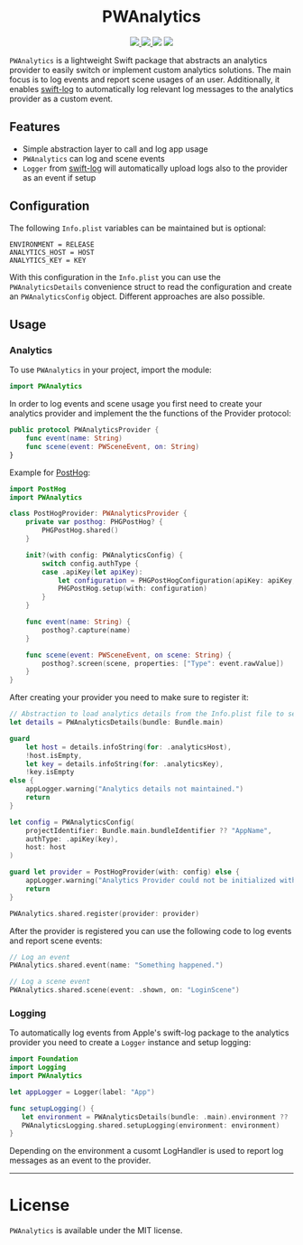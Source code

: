 <h1 align="center">
    PWAnalytics
</h1>

<p align="center">
    <a href="https://github.com/pwoessner/PWAnalytics/blob/main/LICENSE">
        <img src="https://img.shields.io/badge/License-MIT-blue.svg">
    </a>
    <a href="https://github.com/pwoessner/PWAnalytics/actions/workflows/swift.yml">
        <img src="https://github.com/pwoessner/PWAnalytics/actions/workflows/swift.yml/badge.svg?event=pull_request">
    </a>
    <img src="https://img.shields.io/badge/platform-iOS-lightgrey.svg">
    <img src="https://img.shields.io/badge/Swift-5.7-F16D39.svg">
</p>

`PWAnalytics` is a lightweight Swift package that abstracts an analytics provider to easily switch or implement custom analytics solutions.
The main focus is to log events and report scene usages of an user. 
Additionally, it enables [swift-log](https://github.com/apple/swift-log) to automatically log relevant log messages to the analytics provider as a custom event.
 
## Features

- Simple abstraction layer to call and log app usage
- `PWAnalytics` can log and scene events
- `Logger` from [swift-log](https://github.com/apple/swift-log) will automatically upload logs also to the provider as an event if setup

## Configuration
The following `Info.plist` variables can be maintained but is optional:
```xcconfig
ENVIRONMENT = RELEASE
ANALYTICS_HOST = HOST
ANALYTICS_KEY = KEY
```

With this configuration in the `Info.plist` you can use the `PWAnalyticsDetails` convenience struct to read the configuration and create an `PWAnalyticsConfig` object. 
Different approaches are also possible.

## Usage

### Analytics
To use `PWAnalytics` in your project, import the module:

```swift
import PWAnalytics
```

In order to log events and scene usage you first need to create your analytics provider and implement the the functions of the Provider protocol:

```swift
public protocol PWAnalyticsProvider {
    func event(name: String)
    func scene(event: PWSceneEvent, on: String)
}
```

Example for [PostHog](https://posthog.com):
```swift
import PostHog
import PWAnalytics

class PostHogProvider: PWAnalyticsProvider {
    private var posthog: PHGPostHog? {
        PHGPostHog.shared()
    }

    init?(with config: PWAnalyticsConfig) {
        switch config.authType {
        case .apiKey(let apiKey):
            let configuration = PHGPostHogConfiguration(apiKey: apiKey, host: "https://" + config.host)
            PHGPostHog.setup(with: configuration)
        }
    }

    func event(name: String) {
        posthog?.capture(name)
    }

    func scene(event: PWSceneEvent, on scene: String) {
        posthog?.screen(scene, properties: ["Type": event.rawValue])
    }
}
```

After creating your provider you need to make sure to register it:
```swift
// Abstraction to load analytics details from the Info.plist file to set the in a `.xcconfig` file
let details = PWAnalyticsDetails(bundle: Bundle.main)

guard
    let host = details.infoString(for: .analyticsHost),
    !host.isEmpty,
    let key = details.infoString(for: .analyticsKey),
    !key.isEmpty
else {
    appLogger.warning("Analytics details not maintained.")
    return
}

let config = PWAnalyticsConfig(
    projectIdentifier: Bundle.main.bundleIdentifier ?? "AppName",
    authType: .apiKey(key),
    host: host
)

guard let provider = PostHogProvider(with: config) else {
    appLogger.warning("Analytics Provider could not be initialized with the config provided.")
    return
}

PWAnalytics.shared.register(provider: provider)
```

After the provider is registered you can use the following code to log events and report scene events:
```swift
// Log an event
PWAnalytics.shared.event(name: "Something happened.")

// Log a scene event
PWAnalytics.shared.scene(event: .shown, on: "LoginScene")
```

### Logging
To automatically log events from Apple's swift-log package to the analytics provider you need to create a `Logger` instance and setup logging:
 ```swift
import Foundation
import Logging
import PWAnalytics

let appLogger = Logger(label: "App")

func setupLogging() {
    let environment = PWAnalyticsDetails(bundle: .main).environment ?? .debug
    PWAnalyticsLogging.shared.setupLogging(environment: environment)
}
```

Depending on the environment a cusomt LogHandler is used to report log messages as an event to the provider.

---
# License
`PWAnalytics` is available under the MIT license.
